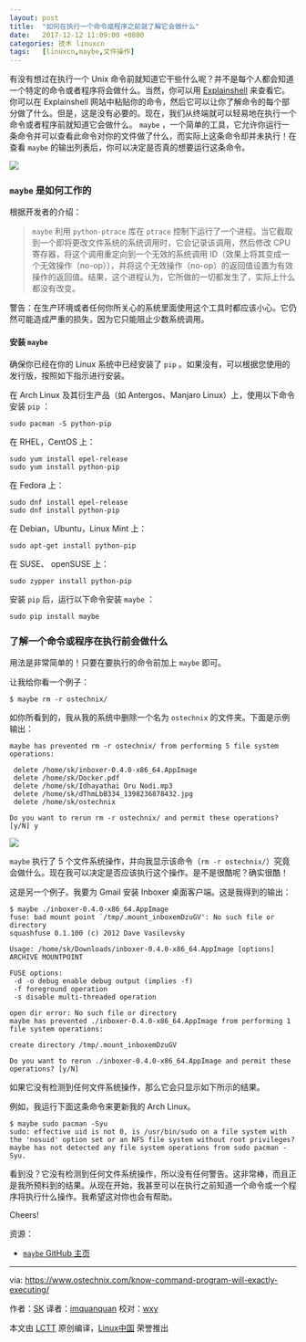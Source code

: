 ```yaml
---
layout: post
title:	"如何在执行一个命令或程序之前就了解它会做什么"
date:	2017-12-12 11:09:00 +0800 
categories:	技术 linuxcn 
tags:	[linuxcn,maybe,文件操作]
---
```



有没有想过在执行一个 Unix 命令前就知道它干些什么呢？并不是每个人都会知道一个特定的命令或者程序将会做什么。当然，你可以用 [Explainshell](https://www.ostechnix.com/explainshell-find-part-linux-command/) 来查看它。你可以在 Explainshell 网站中粘贴你的命令，然后它可以让你了解命令的每个部分做了什么。但是，这是没有必要的。现在，我们从终端就可以轻易地在执行一个命令或者程序前就知道它会做什么。 `maybe` ，一个简单的工具，它允许你运行一条命令并可以查看此命令对你的文件做了什么，而实际上这条命令却并未执行！在查看 `maybe` 的输出列表后，你可以决定是否真的想要运行这条命令。


![](/Asserts/Images//attachment/album/201712/11/181157veejemmd4qw8ed8m.png)


### `maybe` 是如何工作的


根据开发者的介绍：



> 
> `maybe` 利用 `python-ptrace` 库在 `ptrace` 控制下运行了一个进程。当它截取到一个即将更改文件系统的系统调用时，它会记录该调用，然后修改 CPU 寄存器，将这个调用重定向到一个无效的系统调用 ID（效果上将其变成一个无效操作（no-op）），并将这个无效操作（no-op）的返回值设置为有效操作的返回值。结果，这个进程认为，它所做的一切都发生了，实际上什么都没有改变。
> 
> 
> 


警告：在生产环境或者任何你所关心的系统里面使用这个工具时都应该小心。它仍然可能造成严重的损失，因为它只能阻止少数系统调用。


#### 安装 `maybe`


确保你已经在你的 Linux 系统中已经安装了 `pip` 。如果没有，可以根据您使用的发行版，按照如下指示进行安装。


在 Arch Linux 及其衍生产品（如 Antergos、Manjaro Linux）上，使用以下命令安装 `pip` ：



```
sudo pacman -S python-pip

```

在 RHEL，CentOS 上：



```
sudo yum install epel-release
sudo yum install python-pip

```

在 Fedora 上：



```
sudo dnf install epel-release
sudo dnf install python-pip

```

在 Debian，Ubuntu，Linux Mint 上：



```
sudo apt-get install python-pip

```

在 SUSE、 openSUSE 上：



```
sudo zypper install python-pip

```

安装 `pip` 后，运行以下命令安装 `maybe` ：



```
sudo pip install maybe

```

### 了解一个命令或程序在执行前会做什么


用法是非常简单的！只要在要执行的命令前加上 `maybe` 即可。


让我给你看一个例子：



```
$ maybe rm -r ostechnix/

```

如你所看到的，我从我的系统中删除一个名为 `ostechnix` 的文件夹。下面是示例输出：



```
maybe has prevented rm -r ostechnix/ from performing 5 file system operations:

 delete /home/sk/inboxer-0.4.0-x86_64.AppImage
 delete /home/sk/Docker.pdf
 delete /home/sk/Idhayathai Oru Nodi.mp3
 delete /home/sk/dThmLbB334_1398236878432.jpg
 delete /home/sk/ostechnix

Do you want to rerun rm -r ostechnix/ and permit these operations? [y/N] y

```

[![](/Asserts/Images//attachment/album/201712/11/181158pnnnpmzwfnfr8gn8.png)](http://www.ostechnix.com/wp-content/uploads/2017/12/maybe-1.png)


`maybe` 执行了 5 个文件系统操作，并向我显示该命令（`rm -r ostechnix/`）究竟会做什么。现在我可以决定是否应该执行这个操作。是不是很酷呢？确实很酷！


这是另一个例子。我要为 Gmail 安装 Inboxer 桌面客户端。这是我得到的输出：



```
$ maybe ./inboxer-0.4.0-x86_64.AppImage 
fuse: bad mount point `/tmp/.mount_inboxemDzuGV': No such file or directory
squashfuse 0.1.100 (c) 2012 Dave Vasilevsky

Usage: /home/sk/Downloads/inboxer-0.4.0-x86_64.AppImage [options] ARCHIVE MOUNTPOINT

FUSE options:
 -d -o debug enable debug output (implies -f)
 -f foreground operation
 -s disable multi-threaded operation

open dir error: No such file or directory
maybe has prevented ./inboxer-0.4.0-x86_64.AppImage from performing 1 file system operations:

create directory /tmp/.mount_inboxemDzuGV

Do you want to rerun ./inboxer-0.4.0-x86_64.AppImage and permit these operations? [y/N]

```

如果它没有检测到任何文件系统操作，那么它会只显示如下所示的结果。


例如，我运行下面这条命令来更新我的 Arch Linux。



```
$ maybe sudo pacman -Syu
sudo: effective uid is not 0, is /usr/bin/sudo on a file system with the 'nosuid' option set or an NFS file system without root privileges?
maybe has not detected any file system operations from sudo pacman -Syu.

```

看到没？它没有检测到任何文件系统操作，所以没有任何警告。这非常棒，而且正是我所预料到的结果。从现在开始，我甚至可以在执行之前知道一个命令或一个程序将执行什么操作。我希望这对你也会有帮助。


Cheers!


资源：


* [`maybe` GitHub 主页](https://github.com/p-e-w/maybe)




---


via: <https://www.ostechnix.com/know-command-program-will-exactly-executing/>


作者：[SK](https://www.ostechnix.com/author/sk/) 译者：[imquanquan](https://github.com/imquanquan) 校对：[wxy](https://github.com/wxy)


本文由 [LCTT](https://github.com/LCTT/TranslateProject) 原创编译，[Linux中国](https://linux.cn/) 荣誉推出
